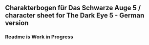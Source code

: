 ## Charakterbogen für Das Schwarze Auge 5 / character sheet for The Dark Eye 5 - German version

### Readme is Work in Progress